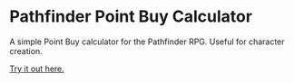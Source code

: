 # Pathfinder Point Buy Calculator
A simple Point Buy calculator for the Pathfinder RPG. Useful for character creation.

[Try it out here.](https://griffenx.github.io/Pathfinder-Point-Buy-Calculator/)
